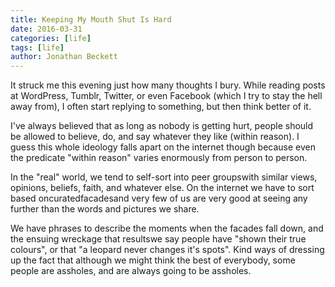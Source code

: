 ```yaml
---
title: Keeping My Mouth Shut Is Hard
date: 2016-03-31
categories: [life]
tags: [life]
author: Jonathan Beckett
---
```


It struck me this evening just how many thoughts I bury. While reading posts at WordPress, Tumblr, Twitter, or even Facebook (which I try to stay the hell away from), I often start replying to something, but then think better of it.

I've always believed that as long as nobody is getting hurt, people should be allowed to believe, do, and say whatever they like (within reason). I guess this whole ideology falls apart on the internet though because even the predicate "within reason" varies enormously from person to person.

In the "real" world, we tend to self-sort into peer groupswith similar views, opinions, beliefs, faith, and whatever else. On the internet we have to sort based oncuratedfacadesand very few of us are very good at seeing any further than the words and pictures we share.

We have phrases to describe the moments when the facades fall down, and the ensuing wreckage that resultswe say people have "shown their true colours", or that "a leopard never changes it's spots". Kind ways of dressing up the fact that although we might think the best of everybody, some people are assholes, and are always going to be assholes.